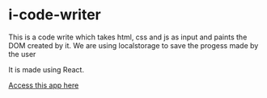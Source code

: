 # i-code-writer

This is a code write which takes html, css and js as input and paints the DOM created by it.
We are using localstorage to save the progess made by the user

It is made using React.

[Access this app here](https://i-code-writer.netlify.app)

